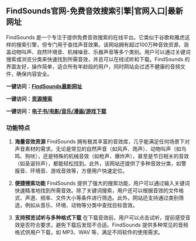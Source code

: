 
<h2>FindSounds官网-免费音效搜索引擎|官网入口|最新网址</h2>

FindSounds 是一个专注于提供免费音效搜索的在线平台。它类似于谷歌和雅虎这样的搜索引擎，但专门用于查找声音效果。该网站拥有超过100万种音效资源，涵盖动物叫声、自然环境音、机械噪音、乐器声音等多个类别。用户可以通过关键词搜索或浏览分类来快速找到所需音效，并且可以在线试听和下载。FindSounds 的界面友好，操作简单，适合所有年龄段的用户，同时网站会过滤不健康的音频文件，确保内容安全。

<p><strong>一键访问：</strong><a href="https://www.ggonav.com/sites/5638.html" target="_blank" ><strong>FindSounds最新网址</strong></a></p>
<p><strong>一键访问：</strong><a href="https://www.ggonav.com/favorites/ziyuansousuo" target="_blank" ><strong>资源搜索</strong></a></p>
<p><strong>一键访问：</strong><a href="https://wangpanziyuan.pages.dev/" target="_blank" ><strong>电子书/电影/音乐/漫画/游戏下载</strong></a></p>

### 功能特点
1. **海量音效资源**
   FindSounds 拥有极其丰富的音效库，几乎能满足任何场景下对声音素材的需求。无论是常见的自然声音（如风声、雨声）、动物叫声（如鸟鸣、狗吠），还是特殊的机械音效（如枪声、爆炸声），甚至是节日相关的音效（如圣诞铃声），都能轻松找到。此外，该网站还提供了多种音效分类，如警报音、环境音、游戏音效等，方便用户快速定位。

2. **便捷搜索功能**
   FindSounds 提供了强大的搜索功能，用户可以通过输入关键词快速精准地找到所需音效。除了关键词搜索，用户还可以根据音效的文件格式、声道、频率、文件大小等条件进行筛选。此外，网站还支持通过类别筛选，例如从音乐、环境、动物等分类中查找目标音效。

3. **支持预览试听与多种格式下载**
   在下载音效前，用户可以点击试听，提前感受音效是否符合要求，避免下载后发现不合适。FindSounds 提供多种常见的音频格式供用户下载，如 MP3、WAV 等，满足不同软件的使用需求。

